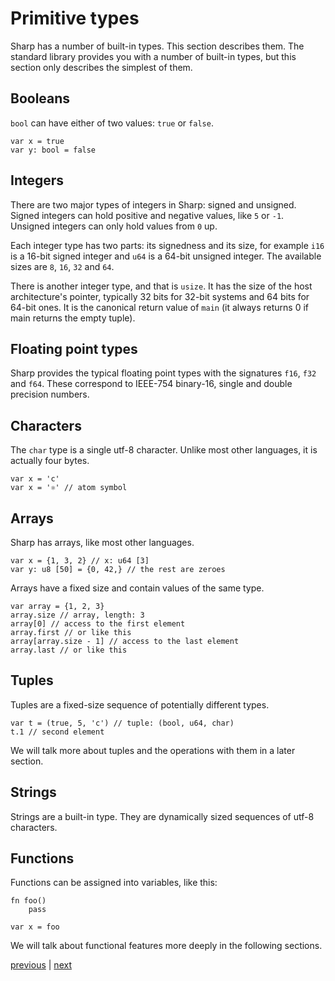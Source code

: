 # Primitive types
Sharp has a number of built-in types. This section describes them.
The standard library provides you with a number of built-in types, but this section only describes the simplest of them.

## Booleans
`bool` can have either of two values: `true` or `false`.
```
var x = true
var y: bool = false
```

## Integers
There are two major types of integers in Sharp: signed and unsigned.
Signed integers can hold positive and negative values, like `5` or `-1`.
Unsigned integers can only hold values from `0` up.

Each integer type has two parts: its signedness and its size, for example `i16` is a 16-bit signed integer and `u64` is a 64-bit unsigned integer.
The available sizes are `8`, `16`, `32` and `64`.

There is another integer type, and that is `usize`.
It has the size of the host architecture's pointer, typically 32 bits for 32-bit systems and 64 bits for 64-bit ones. It is the canonical return value of `main` (it always returns 0 if main returns the empty tuple).

## Floating point types
Sharp provides the typical floating point types with the signatures
`f16`, `f32` and `f64`. These correspond to IEEE-754 binary-16, single and double precision numbers.

## Characters
The `char` type is a single utf-8 character. Unlike most other languages, it is actually four bytes.
```
var x = 'c'
var x = '⚛' // atom symbol
```

## Arrays
Sharp has arrays, like most other languages.
```
var x = {1, 3, 2} // x: u64 [3]
var y: u8 [50] = {0, 42,} // the rest are zeroes
```
Arrays have a fixed size and contain values of the same type.

```
var array = {1, 2, 3}
array.size // array, length: 3
array[0] // access to the first element
array.first // or like this
array[array.size - 1] // access to the last element
array.last // or like this
```
## Tuples
Tuples are a fixed-size sequence of potentially different types.
```
var t = (true, 5, 'c') // tuple: (bool, u64, char)
t.1 // second element
```

We will talk more about tuples and the operations with them in a later section.

## Strings
Strings are a built-in type.
They are dynamically sized sequences of utf-8 characters.

## Functions
Functions can be assigned into variables, like this:
```
fn foo()
	pass

var x = foo
```

We will talk about functional features more deeply in the following sections.

[previous](02.02.functions.md) | [next](02.04.comments.md)
